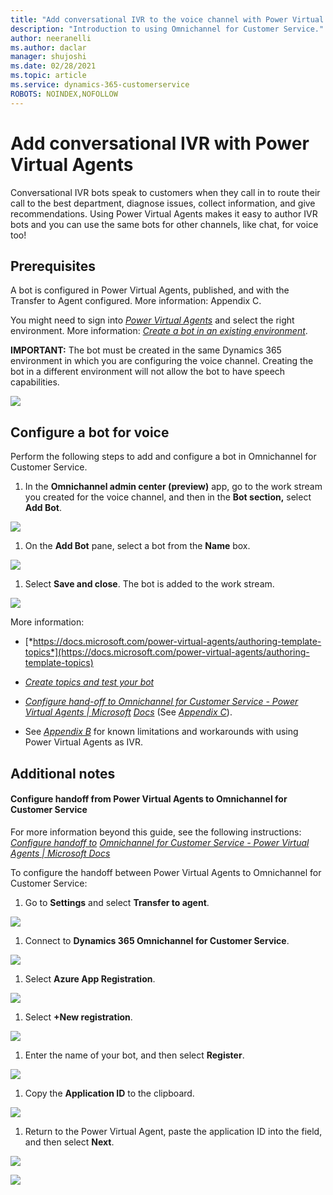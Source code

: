 ```yaml
---
title: "Add conversational IVR to the voice channel with Power Virtual Agents | MicrosoftDocs"
description: "Introduction to using Omnichannel for Customer Service."
author: neeranelli
ms.author: daclar
manager: shujoshi
ms.date: 02/28/2021
ms.topic: article
ms.service: dynamics-365-customerservice
ROBOTS: NOINDEX,NOFOLLOW
---
```



# Add conversational IVR with Power Virtual Agents

Conversational IVR bots speak to customers when they call in to route their call to the best department, diagnose issues, collect information, and give recommendations. Using Power Virtual Agents makes it easy to author IVR bots and you can use the same bots for other channels, like chat, for voice too!

## Prerequisites

A bot is configured in Power Virtual Agents, published, and with the Transfer to Agent configured. More information: Appendix C.

You might need to sign into [*Power Virtual Agents*](https://powerva.microsoft.com/environments) and select the right environment. More information: [*Create a bot in an existing environment*](https://docs.microsoft.com/en-us/power-virtual-agents/environments-first-run-experience#create-a-bot-in-an-existing-environment).

**IMPORTANT:** The bot must be created in the same Dynamics 365 environment in which you are configuring the voice channel. Creating the bot in a different environment will not allow the bot to have speech capabilities.

![](media/image33.png)

## Configure a bot for voice

Perform the following steps to add and configure a bot in Omnichannel for Customer Service.

1.  In the **Omnichannel admin center (preview)** app, go to the work stream you created for the voice channel, and then in the **Bot section,** select **Add Bot**.

![](media/image34.png)

1.  On the **Add Bot** pane, select a bot from the **Name** box.

![](media/image35.png)

1.  Select **Save and close**. The bot is added to the work stream.

![](media/image36.png)

More information:

-   [*https://docs.microsoft.com/power-virtual-agents/authoring-template-topics*](https://docs.microsoft.com/power-virtual-agents/authoring-template-topics)

-   [*Create topics and test your bot*](https://go.microsoft.com/fwlink/?linkid=2062988)

-   [*Configure hand-off to Omnichannel for Customer Service - Power Virtual Agents | Microsoft*](https://docs.microsoft.com/en-us/power-virtual-agents/configuration-hand-off-omnichannel) [*Docs*](https://docs.microsoft.com/en-us/power-virtual-agents/configuration-hand-off-omnichannel) (See [*Appendix C*](#_bookmark42)).

-   See [*Appendix B*](#_bookmark40) for known limitations and workarounds with using Power Virtual Agents as IVR.

## Additional notes

#### Configure handoff from Power Virtual Agents to Omnichannel for Customer Service

For more information beyond this guide, see the following instructions: [*Configure handoff to*](https://docs.microsoft.com/en-us/power-virtual-agents/configuration-hand-off-omnichannel) [*Omnichannel for Customer Service - Power Virtual Agents | Microsoft Docs*](https://docs.microsoft.com/en-us/power-virtual-agents/configuration-hand-off-omnichannel)

To configure the handoff between Power Virtual Agents to Omnichannel for Customer Service:

1.  Go to **Settings** and select **Transfer to agent**.

![](media/image63.png)

1.  Connect to **Dynamics 365 Omnichannel for Customer Service**.

![](media/image64.png)

1.  Select **Azure App Registration**.

![](media/image65.png)

1.  Select **+New registration**.

![](media/image66.png)

1.  Enter the name of your bot, and then select **Register**.

![](media/image67.png)

1.  Copy the **Application ID** to the clipboard.

![](media/image68.png)

1.  Return to the Power Virtual Agent, paste the application ID into the field, and then select **Next**.

![](media/image65.png)

![](media/image69.png)
